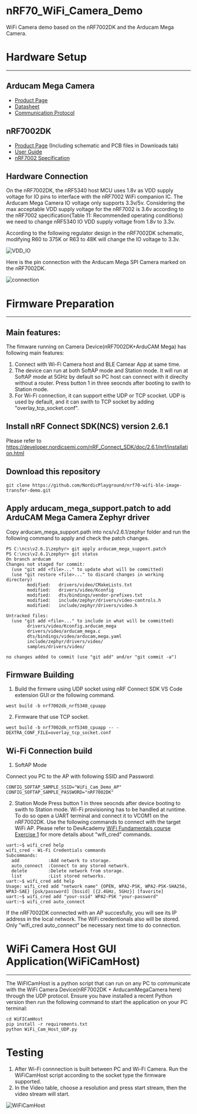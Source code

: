 # nRF70_WiFi_Camera_Demo
WiFi Camera demo based on the nRF7002DK and the Arducam Mega Camera.

# Hardware Setup

---

## Arducam Mega Camera

* [Product Page](https://docs.arducam.com/Arduino-SPI-camera/MEGA-SPI/MEGA-SPI-Camera/)
* [Datasheet](https://www.arducam.com/downloads/datasheet/Arducam_MEGA_SPI_Camera_Application_Note.pdf)
* [Communication Protocol](https://www.arducam.com/docs/arducam-mega/arducam-mega-getting-started/packs/HostCommunicationProtocol.html)

## nRF7002DK 

* [Product Page](https://www.nordicsemi.com/Products/Development-hardware/nRF7002-DK) (Including schematic and PCB files in Downloads tab)
* [User Guide](https://infocenter.nordicsemi.com/topic/ug_nrf7002_dk/UG/nrf7002_DK/intro.html)
* [nRF7002 Specification](https://infocenter.nordicsemi.com/topic/ps_nrf7002/keyfeatures_html5.html)

## Hardware Connection

On the nRF7002DK, the nRF5340 host MCU uses 1.8v as VDD supply voltage for IO pins to interface with the nRF7002 WiFi companion IC. The Arducam Mega Camera IO voltage only supports 3.3v/5v.
Considering the max acceptable VDD supply voltage for the nRF7002 is 3.6v according to the nRF7002 specification(Table 11: Recommended operating conditions) we need to change nRF5340 IO VDD supply voltage from 1.8v to 3.3v. 

According to the following regulator design in the nRF7002DK schematic, modifying R60 to 375K or R63 to 48K will change the IO voltage to 3.3v.

![VDD_IO](images/IO_VDD.png)

Here is the pin connection with the Arducam Mega SPI Camera marked on the nRF7002DK.

![connection](images/connection.png)


# Firmware Preparation
---

## Main features:

The fimware running on Camera Device(nRF7002DK+ArduCAM Mega) has following main features:

1. Connect with Wi-Fi Camera host and BLE Camear App at same time.
2. The device can run at both SoftAP mode and Station mode. It will run at SoftAP mode at 5GHz by default so PC host can connect with it direclty without a router. Press button 1 in three seocnds after booting to swith to Station mode.
3. For Wi-Fi connection, it can support eithe UDP or TCP scocket. UDP is used by default, and it can swith to TCP socket by adding "overlay_tcp_socket.conf".

## Install nRF Connect SDK(NCS) version 2.6.1

Please refer to https://developer.nordicsemi.com/nRF_Connect_SDK/doc/2.6.1/nrf/installation.html

## Download this repository

```
git clone https://github.com/NordicPlayground/nrf70-wifi-ble-image-transfer-demo.git
```

## Apply arducam_mega_support.patch to add ArduCAM Mega Camera Zephyr driver

Copy arducam_mega_support.path into ncs/v2.6.1/zephyr folder and run the following command to apply and check the patch changes.

```
PS C:\ncs\v2.6.1\zephyr> git apply arducam_mega_support.patch
PS C:\ncs\v2.6.1\zephyr> git status 
On branch arducam
Changes not staged for commit:
  (use "git add <file>..." to update what will be committed)
  (use "git restore <file>..." to discard changes in working directory)
        modified:   drivers/video/CMakeLists.txt
        modified:   drivers/video/Kconfig
        modified:   dts/bindings/vendor-prefixes.txt
        modified:   include/zephyr/drivers/video-controls.h
        modified:   include/zephyr/drivers/video.h

Untracked files:
  (use "git add <file>..." to include in what will be committed)
        drivers/video/Kconfig.arducam_mega
        drivers/video/arducam_mega.c
        dts/bindings/video/arducam,mega.yaml
        include/zephyr/drivers/video/
        samples/drivers/video/

no changes added to commit (use "git add" and/or "git commit -a")
```

## Firmware Building

1) Build the firmwre using UDP socket using nRF Connect SDK VS Code extension GUI or the following command.

```
west build -b nrf7002dk_nrf5340_cpuapp
```

2) Firmware that use TCP socket.

```
west build -b nrf7002dk_nrf5340_cpuapp -- -DEXTRA_CONF_FILE=overlay_tcp_socket.conf
```

## Wi-Fi Connection build

1) SoftAP Mode

Connect you PC to the AP with following SSID and Password:

```
CONFIG_SOFTAP_SAMPLE_SSID="WiFi_Cam_Demo_AP"
CONFIG_SOFTAP_SAMPLE_PASSWORD="nRF7002DK"
```

2) Station Mode
Press button 1 in three seocnds after device booting to swith to Station mode. Wi-Fi provisioning has to be handled at runtime. To do so open a UART terminal and connect it to VCOM1 on the nRF7002DK. Use the following commands to connect with the target WiFi AP. Please refer to DevAcademy [WiFi Fundamentals course Exercise 1](https://academy.nordicsemi.com/courses/wi-fi-fundamentals/lessons/lesson-3-wifi-fundamentals/topic/lesson-3-exercise-1-2/) for more details about "wifi_cred" commands.

```
uart:~$ wifi_cred help
wifi_cred - Wi-Fi Credentials commands
Subcommands:
  add           :Add network to storage.
  auto_connect  :Connect to any stored network.
  delete        :Delete network from storage.
  list          :List stored networks.
uart:~$ wifi_cred add help
Usage: wifi_cred add "network name" {OPEN, WPA2-PSK, WPA2-PSK-SHA256, WPA3-SAE} [psk/password] [bssid] [{2.4GHz, 5GHz}] [favorite]
uart:~$ wifi_cred add "your-ssid" WPA2-PSK "your-password"
uart:~$ wifi_cred auto_connect
```
If the nRF7002DK connected with an AP succesfully,  you will see its IP address in the local network. The WiFi credentionals also will be stored. Only "wifi_cred auto_connect" be necessary next time to do connection.

# WiFi Camera Host GUI Application(WiFiCamHost) 

---

The WiFICamHost is a python script that can run on any PC to communicate with the WiFi Camera Device(nRF7002DK + ArducamMegaCamera here) through the UDP protocol.
Ensure you have installed a recent Python version then run the following command to start the application on your PC terminal:

```
cd WiFICamHost
pip install -r requirements.txt
python WiFi_Cam_Host_UDP.py
```

# Testing

1) After Wi-Fi connnection is built between PC and Wi-Fi Camera. Run the WiFiCamHost script according to the socket type the firmware supported. 
2) In the Video table, choose a resolution and press start stream, then the video stream will start.

![WiFiCamHost](images/WiFiCamHost.png)

